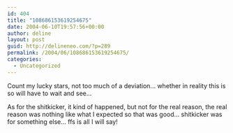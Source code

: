 ```yaml
---
id: 404
title: "108686153619254675"
date: 2004-06-10T19:57:56+00:00
author: deline
layout: post
guid: http://delineneo.com/?p=289
permalink: /2004/06/108686153619254675/
categories:
  - Uncategorized
---
```

Count my lucky stars, not too much of a deviation&#8230; whether in reality this is so will have to wait and see&#8230;

As for the shitkicker, it kind of happened, but not for the real reason, the real reason was nothing like what I expected so that was good&#8230; shitkicker was for something else&#8230; ffs is all I will say!